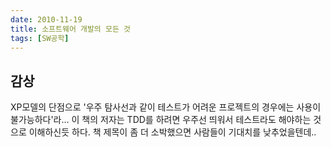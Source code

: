 ```yaml
---
date: 2010-11-19
title: 소프트웨어 개발의 모든 것
tags: [SW공학]
---
```


## 감상
XP모델의 단점으로 '우주 탐사선과 같이 테스트가 어려운 프로젝트의 경우에는 사용이 불가능하다'라… 
이 책의 저자는 TDD를 하려면 우주선 띄워서 테스트라도 해야하는 것으로 이해하신듯 하다. 
책 제목이 좀 더 소박했으면 사람들이 기대치를 낮추었을텐데.. 
